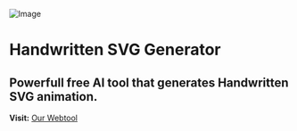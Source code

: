![Image](https://i.ibb.co/v4qpZWN/brave-y-X1-Y5-AGjtl.png)
# Handwritten SVG Generator
Powerfull free AI tool that generates Handwritten SVG animation.
---
**Visit:** [Our Webtool](https://rafid-009.github.io/handwritten-svg-generator/)
